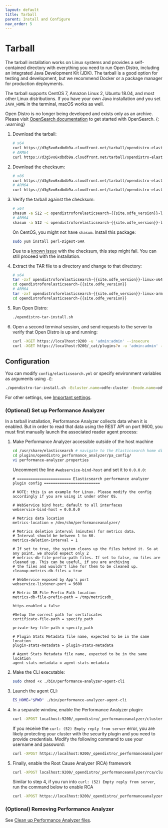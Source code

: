 ```yaml
---
layout: default
title: Tarball
parent: Install and Configure
nav_order: 5
---
```


# Tarball

The tarball installation works on Linux systems and provides a self-contained directory with everything you need to run Open Distro, including an integrated Java Development Kit (JDK). The tarball is a good option for testing and development, but we recommend Docker or a package manager for production deployments.

The tarball supports CentOS 7, Amazon Linux 2, Ubuntu 18.04, and most other Linux distributions. If you have your own Java installation and you set `JAVA_HOME` in the terminal, macOS works as well.

Open Distro is no longer being developed and exists only as an archive. Please visit [OpenSearch documentation](https://opensearch.org/docs/latest) to get started with OpenSearch.
{: .warning}

1. Download the tarball:

   ```bash
   # x64
   curl https://d3g5vo6xdbdb9a.cloudfront.net/tarball/opendistro-elasticsearch/opendistroforelasticsearch-{{site.odfe_version}}-linux-x64.tar.gz -o opendistroforelasticsearch-{{site.odfe_version}}-linux-x64.tar.gz
   # ARM64
   curl https://d3g5vo6xdbdb9a.cloudfront.net/tarball/opendistro-elasticsearch/opendistroforelasticsearch-{{site.odfe_version}}-linux-arm64.tar.gz -o opendistroforelasticsearch-{{site.odfe_version}}-linux-arm64.tar.gz
   ```

1. Download the checksum:

   ```bash
   # x86
   curl https://d3g5vo6xdbdb9a.cloudfront.net/tarball/opendistro-elasticsearch/opendistroforelasticsearch-{{site.odfe_version}}-linux-x64.tar.gz.sha512 -o opendistroforelasticsearch-{{site.odfe_version}}-linux-x64.tar.gz.sha512
   # ARM64
   curl https://d3g5vo6xdbdb9a.cloudfront.net/tarball/opendistro-elasticsearch/opendistroforelasticsearch-{{site.odfe_version}}-linux-arm64.tar.gz.sha512 -o opendistroforelasticsearch-{{site.odfe_version}}-linux-arm64.tar.gz.sha512
   ```

1. Verify the tarball against the checksum:


   ```bash
   # x64
   shasum -a 512 -c opendistroforelasticsearch-{{site.odfe_version}}-linux-x64.tar.gz.sha512
   # ARM64
   shasum -a 512 -c opendistroforelasticsearch-{{site.odfe_version}}-linux-arm64.tar.gz.sha512
   ```

   On CentOS, you might not have `shasum`. Install this package:

   ```bash
   sudo yum install perl-Digest-SHA
   ```

   Due to a [known issue](https://github.com/opendistro-for-elasticsearch/opendistro-build/issues/81) with the checksum, this step might fail. You can still proceed with the installation.

1. Extract the TAR file to a directory and change to that directory:

   ```bash
   # x64
   tar -zxf opendistroforelasticsearch-{{site.odfe_version}}-linux-x64.tar.gz
   cd opendistroforelasticsearch-{{site.odfe_version}}
   # ARM64
   tar -zxf opendistroforelasticsearch-{{site.odfe_version}}-linux-arm64.tar.gz
   cd opendistroforelasticsearch-{{site.odfe_version}}
   ```

1. Run Open Distro:

   ```bash
   ./opendistro-tar-install.sh
   ```

1. Open a second terminal session, and send requests to the server to verify that Open Distro is up and running:

   ```bash
   curl -XGET https://localhost:9200 -u 'admin:admin' --insecure
   curl -XGET https://localhost:9200/_cat/plugins?v -u 'admin:admin' --insecure
   ```


## Configuration

You can modify `config/elasticsearch.yml` or specify environment variables as arguments using `-E`:

```bash
./opendistro-tar-install.sh -Ecluster.name=odfe-cluster -Enode.name=odfe-node1 -Ehttp.host=0.0.0.0 -Ediscovery.type=single-node
```

For other settings, see [Important settings](../docker/#important-settings).


### (Optional) Set up Performance Analyzer

In a tarball installation, Performance Analyzer collects data when it is enabled. But in order to read that data using the REST API on port 9600, you must first manually launch the associated reader agent process:

1. Make Performance Analyzer accessible outside of the host machine

   ```bash
   cd /usr/share/elasticsearch # navigate to the Elasticsearch home directory
   cd plugins/opendistro_performance_analyzer/pa_config/
   vi performance-analyzer.properties
   ```

   Uncomment the line `#webservice-bind-host` and set it to `0.0.0.0`:

   ```
   # ======================== Elasticsearch performance analyzer plugin config =========================

   # NOTE: this is an example for Linux. Please modify the config accordingly if you are using it under other OS.

   # WebService bind host; default to all interfaces
   webservice-bind-host = 0.0.0.0

   # Metrics data location
   metrics-location = /dev/shm/performanceanalyzer/

   # Metrics deletion interval (minutes) for metrics data.
   # Interval should be between 1 to 60.
   metrics-deletion-interval = 1

   # If set to true, the system cleans up the files behind it. So at any point, we should expect only 2
   # metrics-db-file-prefix-path files. If set to false, no files are cleaned up. This can be useful, if you are archiving
   # the files and wouldn't like for them to be cleaned up.
   cleanup-metrics-db-files = true

   # WebService exposed by App's port
   webservice-listener-port = 9600

   # Metric DB File Prefix Path location
   metrics-db-file-prefix-path = /tmp/metricsdb_

   https-enabled = false

   #Setup the correct path for certificates
   certificate-file-path = specify_path

   private-key-file-path = specify_path

   # Plugin Stats Metadata file name, expected to be in the same location
   plugin-stats-metadata = plugin-stats-metadata

   # Agent Stats Metadata file name, expected to be in the same location
   agent-stats-metadata = agent-stats-metadata
   ```

1. Make the CLI executable:

   ```bash
   sudo chmod +x ./bin/performance-analyzer-agent-cli
   ```

1. Launch the agent CLI:

   ```bash
   ES_HOME="$PWD" ./bin/performance-analyzer-agent-cli
   ```

1. In a separate window, enable the Performance Analyzer plugin:

   ```bash
   curl -XPOST localhost:9200/_opendistro/_performanceanalyzer/cluster/config -H 'Content-Type: application/json' -d '{"enabled": true}'
   ```

   If you receive the `curl: (52) Empty reply from server` error, you are likely protecting your cluster with the security plugin and you need to provide credentials. Modify the following command to use your username and password:

   ```bash
   curl -XPOST https://localhost:9200/_opendistro/_performanceanalyzer/cluster/config -H 'Content-Type: application/json' -d '{"enabled": true}' -u 'admin:admin' -k
   ```

1. Finally, enable the Root Cause Analyzer (RCA) framework

   ```bash
   curl -XPOST localhost:9200/_opendistro/_performanceanalyzer/rca/cluster/config -H 'Content-Type: application/json' -d '{"enabled": true}'
   ```

   Similar to step 4, if you run into `curl: (52) Empty reply from server`, run the command below to enable RCA

   ```bash
   curl -XPOST https://localhost:9200/_opendistro/_performanceanalyzer/rca/cluster/config -H 'Content-Type: application/json' -d '{"enabled": true}' -u 'admin:admin' -k
   ```


### (Optional) Removing Performance Analyzer

See [Clean up Performance Analyzer files](../plugins/#optional-clean-up-performance-analyzer-files).
